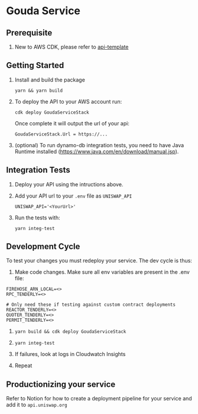 # Gouda Service

## Prerequisite

1. New to AWS CDK, please refer to [api-template](https://github.com/Uniswap/api-template)

## Getting Started

1. Install and build the package
   ```
   yarn && yarn build
   ```
2. To deploy the API to your AWS account run:

   ```
   cdk deploy GoudaServiceStack
   ```

   Once complete it will output the url of your api:

   ```
   GoudaServiceStack.Url = https://...
   ```

3. (optional) To run dynamo-db integration tests, you need to have Java Runtime installed (https://www.java.com/en/download/manual.jsp).

## Integration Tests

1. Deploy your API using the intructions above.

1. Add your API url to your `.env` file as `UNISWAP_API`

   ```
   UNISWAP_API='<YourUrl>'
   ```

1. Run the tests with:
   ```
   yarn integ-test
   ```

## Development Cycle

To test your changes you must redeploy your service. The dev cycle is thus:

1. Make code changes. Make sure all env variables are present in the .env file:

```
FIREHOSE_ARN_LOCAL=<>
RPC_TENDERLY=<>

# Only need these if testing against custom contract deployments
REACTOR_TENDERLY=<>
QUOTER_TENDERLY=<>
PERMIT_TENDERLY=<>
```

1. `yarn build && cdk deploy GoudaServiceStack`

1. `yarn integ-test`

1. If failures, look at logs in Cloudwatch Insights

1. Repeat

## Productionizing your service

Refer to Notion for how to create a deployment pipeline for your service and add it to `api.uniswap.org`
